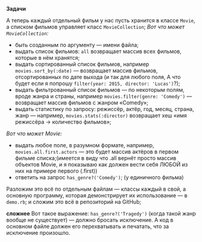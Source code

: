 **Задачи**

А теперь каждый отдельный фильм у нас пусть хранится в классе `Movie`, а списком
фильмов управляет класс `MovieCollection`;
*Вот что может `MovieCollection`:*
* быть созданным по аргументу — имени файла;
* выдать список фильмов: `all` возвращает массив всех фильмов, которые в нём хранятся;
* выдать сортированный список фильмов, например `movies.sort_by(:date)` — возвращает массив фильмов, отсортированных по дате выхода (и так для любого поля, А что будет если я попрошу `filter(year: 2015, director: 'Lucas')`?);
* выдать фильтрованный список фильмов — по некоторым полям, вроде жанра и страны, например `movies.filter(genre: 'Comedy')` — возвращает массив фильмов с жанром «Comedy»;
* выдать статистику по запросу: режиссёр, актёр, год, месяц, страна, жанр — например, `movies.stats(:director)` возвращает хеш «имя режиссёра → количество фильмов»;

*Вот что может Movie:*
* выдать любое поле, в разумном формате, например, `movies.all.first.actors` — это будет массив актёров в первом фильме списка;(имеется в виду что .all вернёт просто массив объектов Movie, и я показываю как должен вести себя ЛЮБОЙ из них на примере первого (.first))
* ответить на запрос `has_genre?('Comedy')`; (у единичного фильма)

Разложим это всё по отдельным файлам — классы каждый в свой, а основную программу, которая демонстрирует их использование — в `demo.rb`; и сложим это всё в репозиторий на GitHub;

**сложнее** Вот такое выражение: `has_genre?('Tragedy')` (когда такой жанр
вообще не существует) — должно бросать исключение. А код в основном файле
должен его перехватывать и печатать, что за исключение произошло.